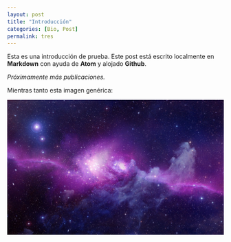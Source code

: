 ```yaml
---
layout: post
title: "Introducción"
categories: [Bio, Post]
permalink: tres
---
```


Esta es una introducción de prueba. Este post está escrito localmente en **Markdown** con ayuda de **Atom** y alojado **Github**.

_Próximamente más publicaciones._

Mientras tanto esta imagen genérica:

![](/images/galaxy.jpg)
